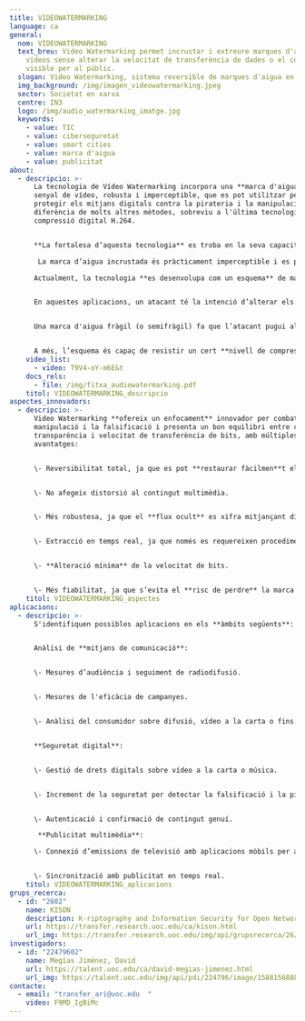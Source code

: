 ```yaml
---
title: VIDEOWATERMARKING
language: ca
general:
  nom: VIDEOWATERMARKING
  text_breu: Video Watermarking permet incrustar i extreure marques d'aigua en
    vídeos sense alterar la velocitat de transferència de dades o el contingut
    visible per al públic.
  slogan: Video Watermarking, sistema reversible de marques d'aigua en vídeos
  img_background: /img/imagen_videowatermarking.jpeg
  sector: Societat en xarxa
  centre: IN3
  logo: /img/audio_watermarking_imatge.jpg
  keywords:
    - value: TIC
    - value: ciberseguretat
    - value: smart cities
    - value: marca d'aigua
    - value: publicitat
about:
  - descripcio: >-
      La tecnologia de Vídeo Watermarking incorpora una **marca d'aigua** a un
      senyal de vídeo, robusta i imperceptible, que es pot utilitzar per
      protegir els mitjans digitals contra la pirateria i la manipulació. A
      diferència de molts altres mètodes, sobreviu a l'última tecnologia de
      compressió digital H.264. 


      **La fortalesa d’aquesta tecnologia** es troba en la seva capacitat per treballar amb les tecnologies de compressió de vídeo H.264, inclosos àudio i vídeo d’alta definició en discos Blu-ray, fonts d’internet en streaming (Vimeo, YouTube, iTunes), programari web (Flash Player, Silverlight), serveis de difusió, videoconferència i sistemes de seguretat.

       La marca d’aigua incrustada és pràcticament imperceptible i es pot extreure de manera fiable (fins i tot amb una avaria significativa del senyal), tot incorporant un alt grau d’informació. La tecnologia proposada augmenta la transparència, la robustesa i la capacitat, que normalment s’equilibren en seleccionar una tecnologia de marca d’aigua. 

      Actualment, la tecnologia **es desenvolupa com un esquema** de marca d'aigua semifràgil per a l'autenticació de vídeo i la detecció de manipulacions.


      En aquestes aplicacions, un atacant té la intenció d’alterar els mitjans de comunicació intentant que el canvi no sigui detectable. 


      Una marca d'aigua fràgil (o semifràgil) fa que l’atacant pugui alterar el contingut del vídeo sense detectar-lo. Per tant, aquesta tecnologia **permet detectar manipulacions** i fins i tot localitzar-les en parts específiques del vídeo. 


      A més, l’esquema és capaç de resistir un cert **nivell de compressió**, mantenint la marca d'aigua incrustada.
    video_list:
      - video: T9V4-oY-m6E&t
    docs_rels:
      - file: /img/fitxa_audiowatermarking.pdf
    titol: VIDEOWATERMARKING_descripcio 
aspectes_innovadors:
  - descripcio: >-
      Video Watermarking **ofereix un enfocament** innovador per combatre la
      manipulació i la falsificació i presenta un bon equilibri entre capacitat,
      transparència i velocitat de transferència de bits, amb múltiples
      avantatges: 


      \- Reversibilitat total, ja que es pot **restaurar fàcilmen**t el contingut original. 


      \- No afegeix distorsió al contingut multimèdia. 


      \- Més robustesa, ja que el **flux ocult** es xifra mitjançant diverses claus. 


      \- Extracció en temps real, ja que només es requereixen procediments de descodificació, però no la **descompressió total del vídeo**. 


      \- **Alteració mínima** de la velocitat de bits.


      \- Més fiabilitat, ja que s’evita el **risc de perdre** la marca d'aigua per compressió.
    titol: VIDEOWATERMARKING_aspectes
aplicacions:
  - descripcio: >-
      S'identifiquen possibles aplicacions en els **àmbits següents**: 


      Anàlisi de **mitjans de comunicació**:


      \- Mesures d’audiència i seguiment de radiodifusió. 


      \- Mesures de l'eficàcia de campanyes.


      \- Anàlisi del consumidor sobre difusió, vídeo a la carta o fins i tot distribució per internet. 


      **Seguretat digital**: 


      \- Gestió de drets digitals sobre vídeo a la carta o música. 


      \- Increment de la seguretat per detectar la falsificació i la pirateria. 


      \- Autenticació i confirmació de contingut genuí.

       **Publicitat multimèdia**:

      \- Connexió d’emissions de televisió amb aplicacions mòbils per augmentar la interacció dels espectadors.


      \- Sincronització amb publicitat en temps real.
    titol: VIDEOWATERMARKING_aplicacions
grups_recerca:
  - id: "2602"
    name: KISON
    description: K-riptography and Information Security for Open Networks
    url: https://transfer.research.uoc.edu/ca/kison.html
    url_img: https://transfer.research.uoc.edu/img/api/grupsrecerca/26/image/1594286715997
investigadors:
  - id: "22479602"
    name: Megías Jiménez, David
    url: https://talent.uoc.edu/ca/david-megias-jimenez.html
    url_img: https://talent.uoc.edu/img/api/pdi/224796/image/1588156888077
contacte:
  - email: "transfer_ari@uoc.edu  "
    video: F9MD_IgBiMc
---
```

